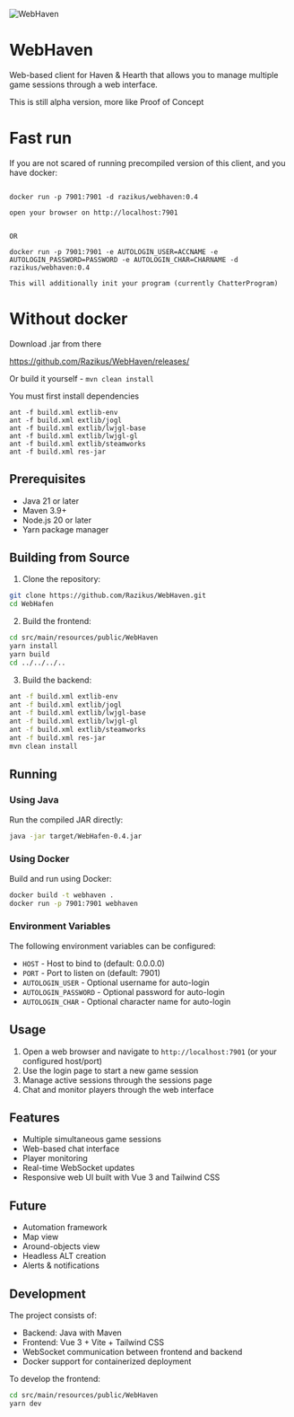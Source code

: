 ![WebHaven](https://i.imgur.com/rElLKwi.gif)



# WebHaven

Web-based client for Haven & Hearth that allows you to manage multiple game sessions through a web interface.

This is still alpha version, more like Proof of Concept


# Fast run
If you are not scared of running precompiled version of this client, and you have docker:
```

docker run -p 7901:7901 -d razikus/webhaven:0.4

open your browser on http://localhost:7901 


OR

docker run -p 7901:7901 -e AUTOLOGIN_USER=ACCNAME -e AUTOLOGIN_PASSWORD=PASSWORD -e AUTOLOGIN_CHAR=CHARNAME -d razikus/webhaven:0.4

This will additionally init your program (currently ChatterProgram)

```

# Without docker

Download .jar from there

https://github.com/Razikus/WebHaven/releases/

Or build it yourself - ```mvn clean install```

You must first install dependencies
```
ant -f build.xml extlib-env
ant -f build.xml extlib/jogl
ant -f build.xml extlib/lwjgl-base
ant -f build.xml extlib/lwjgl-gl
ant -f build.xml extlib/steamworks
ant -f build.xml res-jar
```


## Prerequisites

- Java 21 or later
- Maven 3.9+
- Node.js 20 or later
- Yarn package manager

## Building from Source

1. Clone the repository:
```bash
git clone https://github.com/Razikus/WebHaven.git
cd WebHafen
```

2. Build the frontend:
```bash
cd src/main/resources/public/WebHaven
yarn install
yarn build
cd ../../../..
```

3. Build the backend:
```bash
ant -f build.xml extlib-env
ant -f build.xml extlib/jogl
ant -f build.xml extlib/lwjgl-base
ant -f build.xml extlib/lwjgl-gl
ant -f build.xml extlib/steamworks
ant -f build.xml res-jar
mvn clean install
```

## Running

### Using Java

Run the compiled JAR directly:

```bash
java -jar target/WebHafen-0.4.jar
```

### Using Docker

Build and run using Docker:

```bash
docker build -t webhaven .
docker run -p 7901:7901 webhaven
```

### Environment Variables

The following environment variables can be configured:

- `HOST` - Host to bind to (default: 0.0.0.0)
- `PORT` - Port to listen on (default: 7901)
- `AUTOLOGIN_USER` - Optional username for auto-login
- `AUTOLOGIN_PASSWORD` - Optional password for auto-login
- `AUTOLOGIN_CHAR` - Optional character name for auto-login

## Usage

1. Open a web browser and navigate to `http://localhost:7901` (or your configured host/port)
2. Use the login page to start a new game session
3. Manage active sessions through the sessions page
4. Chat and monitor players through the web interface

## Features

- Multiple simultaneous game sessions
- Web-based chat interface
- Player monitoring
- Real-time WebSocket updates
- Responsive web UI built with Vue 3 and Tailwind CSS

## Future
- Automation framework 
- Map view
- Around-objects view
- Headless ALT creation
- Alerts & notifications

## Development

The project consists of:

- Backend: Java with Maven
- Frontend: Vue 3 + Vite + Tailwind CSS
- WebSocket communication between frontend and backend
- Docker support for containerized deployment

To develop the frontend:

```bash
cd src/main/resources/public/WebHaven
yarn dev
```
